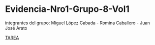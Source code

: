 # Evidencia-Nro1-Grupo-8-Vol1
integrantes del grupo: Miguel López Cabada - Romina Caballero - Juan José Arato

  [TAREA](TAREA_EVIDENCIA_3.pdf)
